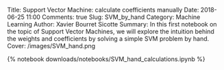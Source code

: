 Title: Support Vector Machine: calculate coefficients manually
Date: 2018-06-25 11:00
Comments: true
Slug: SVM_by_hand
Category: Machine Learning
Author: Xavier Bourret Sicotte
Summary: In this first notebook on the topic of Support Vector Machines, we will explore the intuition behind the weights and coefficients by solving a simple SVM problem by hand. 
Cover: /images/SVM_hand.png

{% notebook downloads/notebooks/SVM_hand_calculations.ipynb %}

